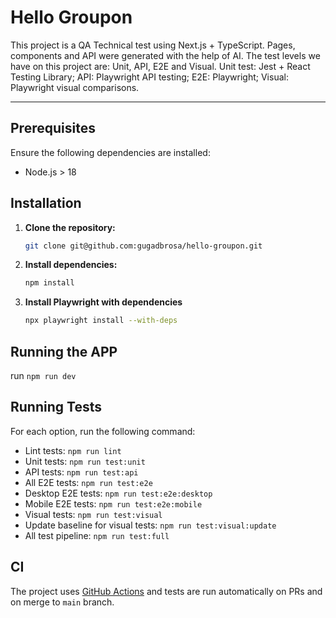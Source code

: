 # Hello Groupon

This project is a QA Technical test using Next.js + TypeScript.
Pages, components and API were generated with the help of AI.
The test levels we have on this project are: Unit, API, E2E and Visual.
Unit test: Jest + React Testing Library;
API: Playwright API testing;
E2E: Playwright;
Visual: Playwright visual comparisons.

---

## Prerequisites

Ensure the following dependencies are installed:

- Node.js > 18

## Installation

1. **Clone the repository:**

   ```bash
   git clone git@github.com:gugadbrosa/hello-groupon.git
   ```

2. **Install dependencies:**

   ```bash
   npm install
   ```

3. **Install Playwright with dependencies**

   ```bash
   npx playwright install --with-deps
   ```

## Running the APP

run `npm run dev`

## Running Tests

For each option, run the following command:

- Lint tests: `npm run lint`
- Unit tests: `npm run test:unit`
- API tests: `npm run test:api`
- All E2E tests: `npm run test:e2e`
- Desktop E2E tests: `npm run test:e2e:desktop`
- Mobile E2E tests: `npm run test:e2e:mobile`
- Visual tests: `npm run test:visual`
- Update baseline for visual tests: `npm run test:visual:update`
- All test pipeline: `npm run test:full`

## CI

The project uses [GitHub Actions](https://docs.github.com/en/actions) and tests are run automatically on PRs and on merge to `main` branch.
